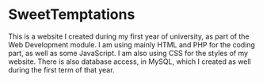 # SweetTemptations
This is a website I created during my first year of university, as part of the Web Development module. I am using mainly HTML and PHP for the coding part, as well as some JavaScript. I am also using CSS for the styles of my website. There is also database access, in MySQL, which I created as well during the first term of that year. 
